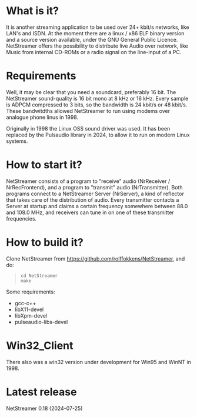 # What is it?
It is another streaming application to be used over 24+ kbit/s networks, like LAN's and ISDN. At the moment there are a linux / x86 ELF binary version and a source version available, under the GNU General Public
Licence. NetStreamer offers the possibility to distribute live Audio over network, like Music from internal CD-ROMs or a radio signal on the line-input of a PC.

# Requirements
Well, it may be clear that you need a soundcard, preferably 16 bit. The NetStreamer sound-quality is 16 bit mono at 8 kHz or 16 kHz. Every sample is ADPCM compressed to 3 bits, so the bandwidth is 24 kbit/s or 48 kbit/s. These bandwitdths allowed NetStreamer to run using modems over analogue phone linus in 1998.

Originally in 1998 the Linux OSS sound driver was used. It has been replaced by the Pulsaudio library in 2024, to allow it to run on modern Linux systems.

# How to start it?
NetStreamer consists of a program to "receive" audio (NrReceiver / NrRecFrontend), and a program to "transmit" audio (NrTransmitter). Both programs connect to a NetStreamer Server (NrServer), a kind of reflector that takes care of the distribution of audio. Every transmitter contacts a Server at startup and claims a certain frequency somewhere between 88.0 and 108.0 MHz, and receivers can tune in on one of these transmitter frequencies.

# How to build it?
Clone NetStreamer from https://github.com/rolffokkens/NetStreamer, and do:

>     cd NetStreamer
>     make

Some requirements:

- gcc-c++
- libX11-devel
- libXpm-devel
- pulseaudio-libs-devel


# Win32_Client
There also was a win32 version under development for Win95 and WinNT in 1998.

# Latest release
NetStreamer 0.18 (2024-07-25)
